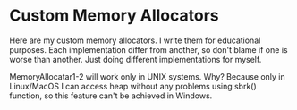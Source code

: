 # Custom Memory Allocators
Here are my custom memory allocators. I write them for educational purposes.
Each implementation differ from another, so don't blame if one is worse than another.
Just doing different implementations for myself.

MemoryAllocatar1-2 will work only in UNIX systems. Why? Because only in Linux/MacOS I can access heap without any problems using sbrk() function, so this feature can't be achieved in Windows.
